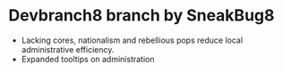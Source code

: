 # Devbranch8 branch by SneakBug8

  - Lacking cores, nationalism and rebellious pops reduce local administrative efficiency.
  - Expanded tooltips on administration
